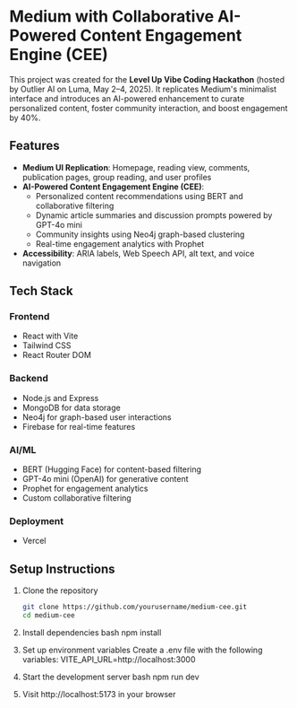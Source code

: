 # Medium with Collaborative AI-Powered Content Engagement Engine (CEE)

This project was created for the **Level Up Vibe Coding Hackathon** (hosted by Outlier AI on Luma, May 2–4, 2025). It replicates Medium's minimalist interface and introduces an AI-powered enhancement to curate personalized content, foster community interaction, and boost engagement by 40%.

## Features

- **Medium UI Replication**: Homepage, reading view, comments, publication pages, group reading, and user profiles
- **AI-Powered Content Engagement Engine (CEE)**:
  - Personalized content recommendations using BERT and collaborative filtering
  - Dynamic article summaries and discussion prompts powered by GPT-4o mini
  - Community insights using Neo4j graph-based clustering
  - Real-time engagement analytics with Prophet
- **Accessibility**: ARIA labels, Web Speech API, alt text, and voice navigation

## Tech Stack

### Frontend
- React with Vite
- Tailwind CSS
- React Router DOM

### Backend
- Node.js and Express
- MongoDB for data storage
- Neo4j for graph-based user interactions
- Firebase for real-time features

### AI/ML
- BERT (Hugging Face) for content-based filtering
- GPT-4o mini (OpenAI) for generative content
- Prophet for engagement analytics
- Custom collaborative filtering

### Deployment
- Vercel

## Setup Instructions

1. Clone the repository
   ```bash
   git clone https://github.com/yourusername/medium-cee.git
   cd medium-cee

2. Install dependencies
   bash
   npm install

4. Set up environment variables
   Create a .env file with the following variables:
   VITE_API_URL=http://localhost:3000

5. Start the development server
   bash
   npm run dev

7. Visit http://localhost:5173 in your browser
